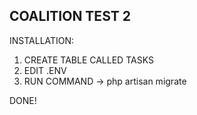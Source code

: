 ## COALITION TEST 2

INSTALLATION:

1. CREATE TABLE CALLED TASKS
2. EDIT .ENV 
3. RUN COMMAND -> php artisan migrate

DONE!
